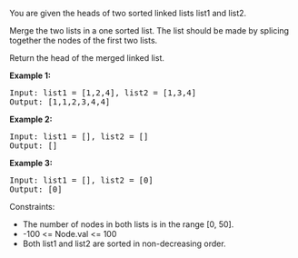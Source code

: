 You are given the heads of two sorted linked lists list1 and list2.

Merge the two lists in a one sorted list. The list should be made by splicing together the nodes of the first two lists.

Return the head of the merged linked list.

**Example 1:**
<pre>
Input: list1 = [1,2,4], list2 = [1,3,4]
Output: [1,1,2,3,4,4]
</pre>

**Example 2:**
<pre>
Input: list1 = [], list2 = []
Output: []
</pre>

**Example 3:**
<pre>
Input: list1 = [], list2 = [0]
Output: [0]
</pre>

Constraints:
- The number of nodes in both lists is in the range [0, 50].
- -100 <= Node.val <= 100
- Both list1 and list2 are sorted in non-decreasing order.
